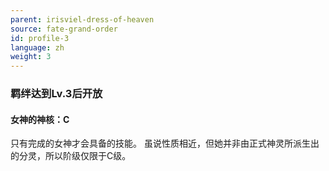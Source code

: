 ```yaml
---
parent: irisviel-dress-of-heaven
source: fate-grand-order
id: profile-3
language: zh
weight: 3
---
```


### 羁绊达到Lv.3后开放

#### 女神的神核：C

只有完成的女神才会具备的技能。
虽说性质相近，但她并非由正式神灵所派生出的分灵，所以阶级仅限于C级。
